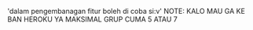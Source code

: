  'dalam pengembanagan fitur boleh di coba si:v'
NOTE: KALO MAU GA KE BAN HEROKU YA MAKSIMAL GRUP CUMA 5 ATAU 7
